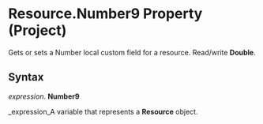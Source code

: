 
# Resource.Number9 Property (Project)

Gets or sets a Number local custom field for a resource. Read/write  **Double**.


## Syntax

 _expression_. **Number9**

 _expression_A variable that represents a  **Resource** object.

